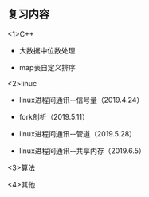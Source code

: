 ## 复习内容 ##
<1>C++

  * 大数据中位数处理
  
  * map表自定义排序
  
<2>linuc

   * linux进程间通讯--信号量（2019.4.24）
   
   * fork剖析（2019.5.11）

   * linux进程间通讯--管道（2019.5.28）

   * linux进程间通讯--共享内存（2019.6.5）
   
<3>算法

<4>其他
